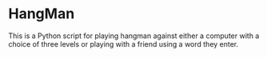 # HangMan

This is a Python script for playing hangman against either a computer with a choice of three levels or playing with a friend using a word they enter. 
